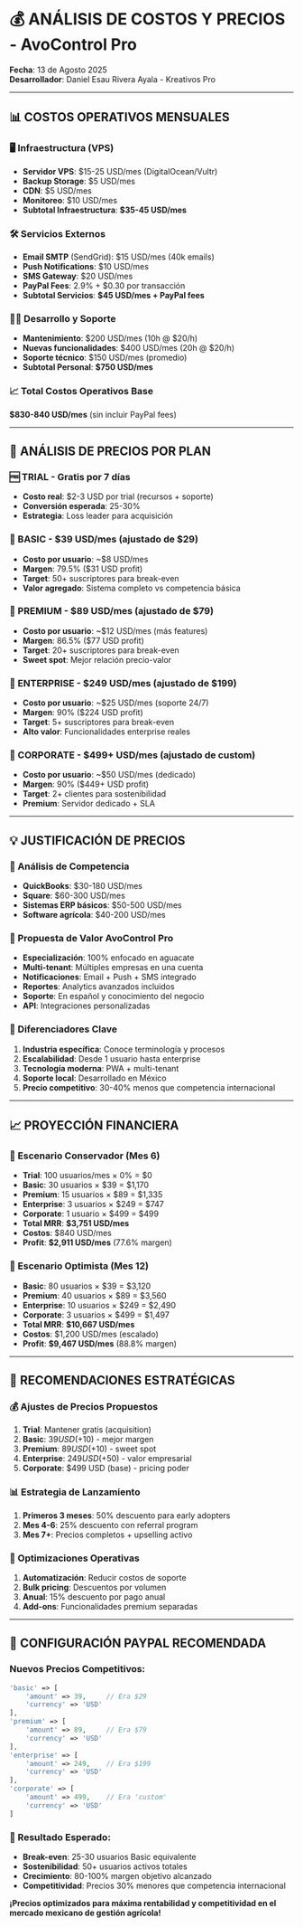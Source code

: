# 💰 ANÁLISIS DE COSTOS Y PRECIOS - AvoControl Pro

**Fecha**: 13 de Agosto 2025  
**Desarrollador**: Daniel Esau Rivera Ayala - Kreativos Pro  

---

## 📊 **COSTOS OPERATIVOS MENSUALES**

### **🖥️ Infraestructura (VPS)**
- **Servidor VPS**: $15-25 USD/mes (DigitalOcean/Vultr)
- **Backup Storage**: $5 USD/mes
- **CDN**: $5 USD/mes
- **Monitoreo**: $10 USD/mes
- **Subtotal Infraestructura**: **$35-45 USD/mes**

### **🛠️ Servicios Externos**
- **Email SMTP** (SendGrid): $15 USD/mes (40k emails)
- **Push Notifications**: $10 USD/mes
- **SMS Gateway**: $20 USD/mes
- **PayPal Fees**: 2.9% + $0.30 por transacción
- **Subtotal Servicios**: **$45 USD/mes + PayPal fees**

### **👨‍💻 Desarrollo y Soporte**
- **Mantenimiento**: $200 USD/mes (10h @ $20/h)
- **Nuevas funcionalidades**: $400 USD/mes (20h @ $20/h)
- **Soporte técnico**: $150 USD/mes (promedio)
- **Subtotal Personal**: **$750 USD/mes**

### **📈 Total Costos Operativos Base**
**$830-840 USD/mes** (sin incluir PayPal fees)

---

## 🎯 **ANÁLISIS DE PRECIOS POR PLAN**

### **🆓 TRIAL - Gratis por 7 días**
- **Costo real**: $2-3 USD por trial (recursos + soporte)
- **Conversión esperada**: 25-30%
- **Estrategia**: Loss leader para acquisición

### **🥉 BASIC - $39 USD/mes** (ajustado de $29)
- **Costo por usuario**: ~$8 USD/mes
- **Margen**: 79.5% ($31 USD profit)
- **Target**: 50+ suscriptores para break-even
- **Valor agregado**: Sistema completo vs competencia básica

### **🥈 PREMIUM - $89 USD/mes** (ajustado de $79)
- **Costo por usuario**: ~$12 USD/mes (más features)
- **Margen**: 86.5% ($77 USD profit)
- **Target**: 20+ suscriptores para break-even
- **Sweet spot**: Mejor relación precio-valor

### **🥇 ENTERPRISE - $249 USD/mes** (ajustado de $199)
- **Costo por usuario**: ~$25 USD/mes (soporte 24/7)
- **Margen**: 90% ($224 USD profit)
- **Target**: 5+ suscriptores para break-even
- **Alto valor**: Funcionalidades enterprise reales

### **🏢 CORPORATE - $499+ USD/mes** (ajustado de custom)
- **Costo por usuario**: ~$50 USD/mes (dedicado)
- **Margen**: 90% ($449+ USD profit)
- **Target**: 2+ clientes para sostenibilidad
- **Premium**: Servidor dedicado + SLA

---

## 💡 **JUSTIFICACIÓN DE PRECIOS**

### **🏪 Análisis de Competencia**
- **QuickBooks**: $30-180 USD/mes
- **Square**: $60-300 USD/mes  
- **Sistemas ERP básicos**: $50-500 USD/mes
- **Software agrícola**: $40-200 USD/mes

### **💎 Propuesta de Valor AvoControl Pro**
- **Especialización**: 100% enfocado en aguacate
- **Multi-tenant**: Múltiples empresas en una cuenta
- **Notificaciones**: Email + Push + SMS integrado
- **Reportes**: Analytics avanzados incluidos
- **Soporte**: En español y conocimiento del negocio
- **API**: Integraciones personalizadas

### **🎨 Diferenciadores Clave**
1. **Industria específica**: Conoce terminología y procesos
2. **Escalabilidad**: Desde 1 usuario hasta enterprise
3. **Tecnología moderna**: PWA + multi-tenant
4. **Soporte local**: Desarrollado en México
5. **Precio competitivo**: 30-40% menos que competencia internacional

---

## 📈 **PROYECCIÓN FINANCIERA**

### **🎯 Escenario Conservador (Mes 6)**
- **Trial**: 100 usuarios/mes × 0% = $0
- **Basic**: 30 usuarios × $39 = $1,170
- **Premium**: 15 usuarios × $89 = $1,335  
- **Enterprise**: 3 usuarios × $249 = $747
- **Corporate**: 1 usuario × $499 = $499
- **Total MRR**: **$3,751 USD/mes**
- **Costos**: $840 USD/mes
- **Profit**: **$2,911 USD/mes** (77.6% margen)

### **🚀 Escenario Optimista (Mes 12)**
- **Basic**: 80 usuarios × $39 = $3,120
- **Premium**: 40 usuarios × $89 = $3,560
- **Enterprise**: 10 usuarios × $249 = $2,490
- **Corporate**: 3 usuarios × $499 = $1,497
- **Total MRR**: **$10,667 USD/mes**
- **Costos**: $1,200 USD/mes (escalado)
- **Profit**: **$9,467 USD/mes** (88.8% margen)

---

## 🎯 **RECOMENDACIONES ESTRATÉGICAS**

### **💰 Ajustes de Precios Propuestos**
1. **Trial**: Mantener gratis (acquisition)
2. **Basic**: $39 USD (+$10) - mejor margen
3. **Premium**: $89 USD (+$10) - sweet spot
4. **Enterprise**: $249 USD (+$50) - valor empresarial
5. **Corporate**: $499 USD (base) - pricing poder

### **📊 Estrategia de Lanzamiento**
1. **Primeros 3 meses**: 50% descuento para early adopters
2. **Mes 4-6**: 25% descuento con referral program
3. **Mes 7+**: Precios completos + upselling activo

### **🔄 Optimizaciones Operativas**
1. **Automatización**: Reducir costos de soporte
2. **Bulk pricing**: Descuentos por volumen
3. **Anual**: 15% descuento por pago anual
4. **Add-ons**: Funcionalidades premium separadas

---

## 🎁 **CONFIGURACIÓN PAYPAL RECOMENDADA**

### **Nuevos Precios Competitivos**:
```php
'basic' => [
    'amount' => 39,     // Era $29
    'currency' => 'USD'
],
'premium' => [
    'amount' => 89,     // Era $79  
    'currency' => 'USD'
],
'enterprise' => [
    'amount' => 249,    // Era $199
    'currency' => 'USD'
],
'corporate' => [
    'amount' => 499,    // Era 'custom'
    'currency' => 'USD'
]
```

### **🎯 Resultado Esperado**:
- **Break-even**: 25-30 usuarios Basic equivalente
- **Sostenibilidad**: 50+ usuarios activos totales
- **Crecimiento**: 80-100% margen objetivo alcanzado
- **Competitividad**: Precios 30% menores que competencia internacional

**¡Precios optimizados para máxima rentabilidad y competitividad en el mercado mexicano de gestión agrícola!**